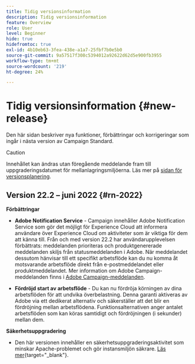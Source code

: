 ```yaml
---
title: Tidig versionsinformation
description: Tidig versionsinformation
feature: Overview
role: User
level: Beginner
hide: true
hidefromtoc: true
exl-id: 4b10eb63-3fea-438e-a1a7-25fbf7b0e5b0
source-git-commit: 9a57517f308c5394012a92622d62d5e900fb3955
workflow-type: tm+mt
source-wordcount: '219'
ht-degree: 24%

---
```


# Tidig versionsinformation {#new-release}

Den här sidan beskriver nya funktioner, förbättringar och korrigeringar som ingår i nästa version av Campaign Standard.

>[!CAUTION]
>
> Innehållet kan ändras utan föregående meddelande fram till uppgraderingsdatumet för mellanlagringsmiljöerna. Läs mer på [sidan för versionsplanering](../../rn/using/release-planning.md).

## Version 22.2 – juni 2022 {#rn-2022}

**Förbättringar**

* **Adobe Notification Service** - Campaign innehåller Adobe Notification Service som gör det möjligt för Experience Cloud att informera användare över Experience Cloud om aktiviteter som är viktiga för dem att känna till. Från och med version 22.2 har användarupplevelsen förbättrats: meddelanden prioriteras och produktgenererade meddelanden skiljs från statusmeddelanden i Adobe. När meddelandet dessutom hänvisar till ett specifikt arbetsflöde kan du nu komma åt motsvarande arbetsflöde direkt från e-postmeddelandet eller produktmeddelandet.  Mer information om Adobe Campaign-meddelanden finns i [Adobe Campaign-meddelanden](../../administration/using/sending-internal-notifications.md).

* **Fördröjd start av arbetsflöde** - Du kan nu fördröja körningen av dina arbetsflöden för att undvika överbelastning. Denna garanti aktiveras av Adobe via ett dedikerat alternativ och säkerställer att det blir en fördröjning mellan arbetsflödena. Funktionsalternativen anger antalet arbetsflöden som kan köras samtidigt och fördröjningen (i sekunder) mellan dem.


**Säkerhetsuppgradering**

* Den här versionen innehåller en säkerhetsuppgraderingsaktivitet som minskar Apache-problemet och gör instansmiljön säkrare. [Läs mer](https://experienceleague.adobe.com/docs/campaign-classic/using/technotes/technote-migration/acc-apache-upgrade.html){target=&quot;_blank&quot;}.

